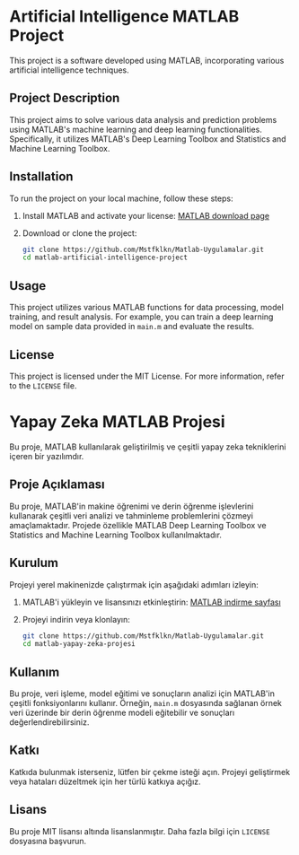 # Artificial Intelligence MATLAB Project

This project is a software developed using MATLAB, incorporating various artificial intelligence techniques.

## Project Description

This project aims to solve various data analysis and prediction problems using MATLAB's machine learning and deep learning functionalities. Specifically, it utilizes MATLAB's Deep Learning Toolbox and Statistics and Machine Learning Toolbox.

## Installation

To run the project on your local machine, follow these steps:

1. Install MATLAB and activate your license: [MATLAB download page](https://www.mathworks.com/products/matlab.html)

2. Download or clone the project:

    ```bash
    git clone https://github.com/Mstfklkn/Matlab-Uygulamalar.git
    cd matlab-artificial-intelligence-project
    ```


## Usage

This project utilizes various MATLAB functions for data processing, model training, and result analysis. For example, you can train a deep learning model on sample data provided in `main.m` and evaluate the results.

## License

This project is licensed under the MIT License. For more information, refer to the `LICENSE` file.







# Yapay Zeka MATLAB Projesi

Bu proje, MATLAB kullanılarak geliştirilmiş ve çeşitli yapay zeka tekniklerini içeren bir yazılımdır.

## Proje Açıklaması

Bu proje, MATLAB'in makine öğrenimi ve derin öğrenme işlevlerini kullanarak çeşitli veri analizi ve tahminleme problemlerini çözmeyi amaçlamaktadır. Projede özellikle MATLAB Deep Learning Toolbox ve Statistics and Machine Learning Toolbox kullanılmaktadır.

## Kurulum

Projeyi yerel makinenizde çalıştırmak için aşağıdaki adımları izleyin:

1. MATLAB'i yükleyin ve lisansınızı etkinleştirin: [MATLAB indirme sayfası](https://www.mathworks.com/products/matlab.html)

2. Projeyi indirin veya klonlayın:

    ```bash
    git clone https://github.com/Mstfklkn/Matlab-Uygulamalar.git
    cd matlab-yapay-zeka-projesi
    ```



## Kullanım

Bu proje, veri işleme, model eğitimi ve sonuçların analizi için MATLAB'in çeşitli fonksiyonlarını kullanır. Örneğin, `main.m` dosyasında sağlanan örnek veri üzerinde bir derin öğrenme modeli eğitebilir ve sonuçları değerlendirebilirsiniz.

## Katkı

Katkıda bulunmak isterseniz, lütfen bir çekme isteği açın. Projeyi geliştirmek veya hataları düzeltmek için her türlü katkıya açığız.

## Lisans

Bu proje MIT lisansı altında lisanslanmıştır. Daha fazla bilgi için `LICENSE` dosyasına başvurun.





